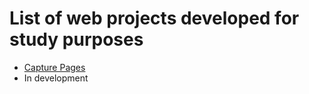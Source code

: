 # List of web projects developed for study purposes
 <ul>
 <li><a href="https://github.com/sandesrafael/WebProjects/tree/main/CapturePage">Capture Pages</a></li>
  <li> In development</li>
 </ul>
